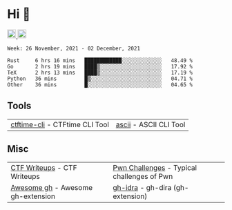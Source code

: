# Hi 👋
<p align="left"> 
  <a href="http://twitter.com/yu1hpa">
    <img height="20" src="https://img.shields.io/twitter/follow/yu1hpa?label=Twitter&logo=twitter&style=flat" />
  <a href="https://github.com/yu1hpa">
    <img height="20" src="https://img.shields.io/github/followers/yu1hpa?label=follow&logo=github&style=flat" />
  </a>
</p>
  
<!--START_SECTION:waka-->
```text
Week: 26 November, 2021 - 02 December, 2021

Rust     6 hrs 16 mins   ████████████░░░░░░░░░░░░░   48.49 % 
Go       2 hrs 19 mins   ████▒░░░░░░░░░░░░░░░░░░░░   17.92 % 
TeX      2 hrs 13 mins   ████▒░░░░░░░░░░░░░░░░░░░░   17.19 % 
Python   36 mins         █▒░░░░░░░░░░░░░░░░░░░░░░░   04.71 % 
Other    36 mins         █░░░░░░░░░░░░░░░░░░░░░░░░   04.65 % 
```
<!--END_SECTION:waka-->

## Tools

|                                                                       |                                                         |
|-----------------------------------------------------------------------|---------------------------------------------------------|
|[ctftime-cli](https://github.com/yu1hpa/ctftime-cli) - CTFtime CLI Tool|[ascii](https://github.com/yu1hpa/ascii) - ASCII CLI Tool|

## Misc
|                                                                         |                                                                                      |
|-------------------------------------------------------------------------|--------------------------------------------------------------------------------------|
|[CTF Writeups](https://github.com/yu1hpa/ctf-writeups) - CTF Writeups    |[Pwn Challenges](https://github.com/yu1hpa/pwn-challenges) - Typical challenges of Pwn|
|[Awesome gh](https://github.com/yu1hpa/awesome-gh) - Awesome gh-extension|[gh-idra](https://github.com/yu1hpa/gh-idra) - gh-dira (gh-extension)                 |
